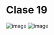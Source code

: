 # Clase 19
![image](https://user-images.githubusercontent.com/84553507/223923584-48953d29-f9f1-4bd3-9c73-fea23c8434f1.png)
![image](https://user-images.githubusercontent.com/84553507/223923638-ccf366b9-7410-417b-8cf7-401ff418034e.png)
